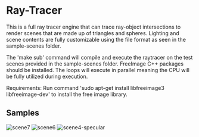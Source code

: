 # Ray-Tracer
This is a full ray tracer engine that can trace ray-object intersections to render scenes that are made up of triangles and spheres. Lighting and scene contents are fully customizable using the file format as seen in the sample-scenes folder.

The 'make sub' command will compile and execute the raytracer on the test scenes provided in the sample-scenes folder. FreeImage C++ packages should be installed. The loops will execute in parallel meaning the CPU will be fully utilized during execution.

Requirements:
Run command 'sudo apt-get install libfreeimage3 libfreeimage-dev' to install the free image library.

## Samples
![scene7](https://user-images.githubusercontent.com/32474554/56634320-6cab7380-6616-11e9-8f17-27eaff8a9fba.png)
![scene6](https://user-images.githubusercontent.com/32474554/56634325-72a15480-6616-11e9-93d1-914d190d836b.png)
![scene4-specular](https://user-images.githubusercontent.com/32474554/56634329-746b1800-6616-11e9-8864-5b058453fa1b.png)
